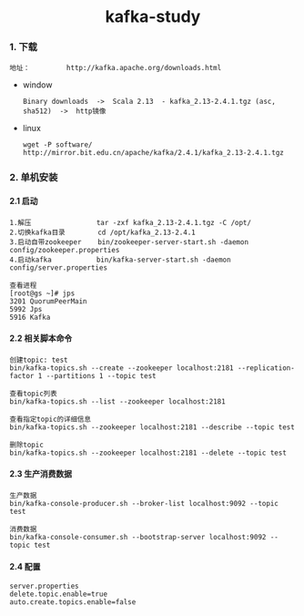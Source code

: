 <h1><center>kafka-study</center></h1>

### 1. 下载

```
地址：			http://kafka.apache.org/downloads.html
```

- window

  ```
  Binary downloads  ->  Scala 2.13  - kafka_2.13-2.4.1.tgz (asc, sha512)  ->  http镜像
  ```

- linux

  ```
  wget -P software/ http://mirror.bit.edu.cn/apache/kafka/2.4.1/kafka_2.13-2.4.1.tgz
  ```

### 2. 单机安装

#### 2.1 启动

```
1.解压  				tar -zxf kafka_2.13-2.4.1.tgz -C /opt/
2.切换kafka目录		   cd /opt/kafka_2.13-2.4.1
3.启动自带zookeeper	   bin/zookeeper-server-start.sh -daemon config/zookeeper.properties
4.启动kafka			bin/kafka-server-start.sh -daemon config/server.properties

查看进程
[root@gs ~]# jps
3201 QuorumPeerMain
5992 Jps
5916 Kafka
```

#### 2.2 相关脚本命令

```
创建topic: test
bin/kafka-topics.sh --create --zookeeper localhost:2181 --replication-factor 1 --partitions 1 --topic test

查看topic列表
bin/kafka-topics.sh --list --zookeeper localhost:2181

查看指定topic的详细信息
bin/kafka-topics.sh --zookeeper localhost:2181 --describe --topic test

删除topic
bin/kafka-topics.sh --zookeeper localhost:2181 --delete --topic test
```

#### 2.3 生产消费数据

```
生产数据
bin/kafka-console-producer.sh --broker-list localhost:9092 --topic test

消费数据
bin/kafka-console-consumer.sh --bootstrap-server localhost:9092 --topic test
```

#### 2.4 配置

```
server.properties
delete.topic.enable=true
auto.create.topics.enable=false
```

